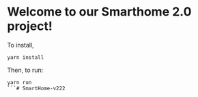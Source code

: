 # Welcome to our Smarthome 2.0 project!

To install,

```
yarn install
```

Then, to run:
```
yarn run
```#   S m a r t H o m e - v 2 2 2  
 